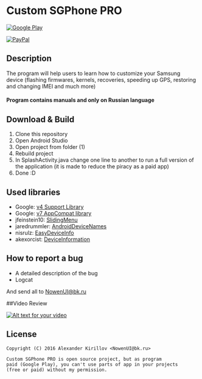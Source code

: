 # Custom SGPhone PRO

[![Google Play](http://developer.android.com/images/brand/en_generic_rgb_wo_60.png)](https://play.google.com/store/apps/details?id=com.nowenui.customsgphonepro)

[![PayPal](https://www.paypalobjects.com/webstatic/mktg/Logo/pp-logo-200px.png)](https://www.paypal.me/nowenui)

## Description
The program will help users to learn how to customize your Samsung device 
(flashing firmwares, kernels, recoveries, speeding up GPS, restoring and changing IMEI and much more)

#### Program contains manuals and only on Russian language

## Download & Build

1. Clone this repository
2. Open Android Studio
3. Open project from folder (1)
4. Rebuild project
5. In SplashActivity.java change one line to another to run a full version of the application
(it is made to reduce the piracy as a paid app)
6. Done :D

## Used libraries

* Google: [v4 Support Library](https://developer.android.com/topic/libraries/support-library/features.html#v4)
* Google: [v7 AppCompat library](https://developer.android.com/topic/libraries/support-library/features.html#v7)
* jfeinstein10: [SlidingMenu](https://github.com/jfeinstein10/SlidingMenu)
* jaredrummler: [AndroidDeviceNames](https://github.com/jaredrummler/AndroidDeviceNames)
* nisrulz: [EasyDeviceInfo](https://github.com/nisrulz/easydeviceinfo)
* akexorcist: [DeviceInformation](https://github.com/akexorcist/DeviceInformation)

## How to report a bug
* A detailed description of the bug
* Logcat

And send all to NowenUI@bk.ru


##Video Review

[![Alt text for your video](http://img.youtube.com/vi/xleqsAp-33s/0.jpg)](https://www.youtube.com/watch?v=xleqsAp-33s)

## License

    Copyright (C) 2016 Alexander Kirillov <NowenUI@bk.ru>
    
    Custom SGPhone PRO is open source project, but as program 
    paid (Google Play), you can't use parts of app in your projects 
    (free or paid) without my permission.
